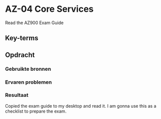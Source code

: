 # AZ-04 Core Services
Read the AZ900 Exam Guide

## Key-terms


## Opdracht
### Gebruikte bronnen


### Ervaren problemen

### Resultaat
Copied the exam guide to my desktop and read it. I am gonna use this as a checklist to prepare the exam.
